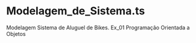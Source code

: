 # Modelagem_de_Sistema.ts
Modelagem Sistema de Aluguel de Bikes. Ex_01 Programação Orientada a Objetos
